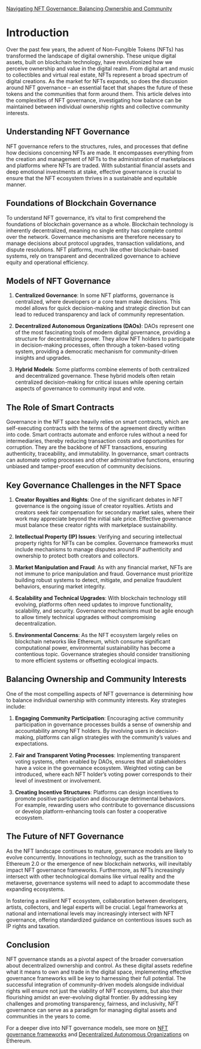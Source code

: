 [Navigating NFT Governance: Balancing Ownership and Community](https://example.com)

# Introduction

Over the past few years, the advent of Non-Fungible Tokens (NFTs) has transformed the landscape of digital ownership. These unique digital assets, built on blockchain technology, have revolutionized how we perceive ownership and value in the digital realm. From digital art and music to collectibles and virtual real estate, NFTs represent a broad spectrum of digital creations. As the market for NFTs expands, so does the discussion around NFT governance – an essential facet that shapes the future of these tokens and the communities that form around them. This article delves into the complexities of NFT governance, investigating how balance can be maintained between individual ownership rights and collective community interests.

## Understanding NFT Governance

NFT governance refers to the structures, rules, and processes that define how decisions concerning NFTs are made. It encompasses everything from the creation and management of NFTs to the administration of marketplaces and platforms where NFTs are traded. With substantial financial assets and deep emotional investments at stake, effective governance is crucial to ensure that the NFT ecosystem thrives in a sustainable and equitable manner.

## Foundations of Blockchain Governance

To understand NFT governance, it’s vital to first comprehend the foundations of blockchain governance as a whole. Blockchain technology is inherently decentralized, meaning no single entity has complete control over the network. Governance mechanisms are therefore necessary to manage decisions about protocol upgrades, transaction validations, and dispute resolutions. NFT platforms, much like other blockchain-based systems, rely on transparent and decentralized governance to achieve equity and operational efficiency.

## Models of NFT Governance

1. **Centralized Governance**: In some NFT platforms, governance is centralized, where developers or a core team make decisions. This model allows for quick decision-making and strategic direction but can lead to reduced transparency and lack of community representation.

2. **Decentralized Autonomous Organizations (DAOs)**: DAOs represent one of the most fascinating tools of modern digital governance, providing a structure for decentralizing power. They allow NFT holders to participate in decision-making processes, often through a token-based voting system, providing a democratic mechanism for community-driven insights and upgrades.

3. **Hybrid Models**: Some platforms combine elements of both centralized and decentralized governance. These hybrid models often retain centralized decision-making for critical issues while opening certain aspects of governance to community input and vote.

## The Role of Smart Contracts

Governance in the NFT space heavily relies on smart contracts, which are self-executing contracts with the terms of the agreement directly written into code. Smart contracts automate and enforce rules without a need for intermediaries, thereby reducing transaction costs and opportunities for corruption. They are the backbone of NFT transactions, ensuring authenticity, traceability, and immutability. In governance, smart contracts can automate voting processes and other administrative functions, ensuring unbiased and tamper-proof execution of community decisions.

## Key Governance Challenges in the NFT Space

1. **Creator Royalties and Rights**: One of the significant debates in NFT governance is the ongoing issue of creator royalties. Artists and creators seek fair compensation for secondary market sales, where their work may appreciate beyond the initial sale price. Effective governance must balance these creator rights with marketplace sustainability.

2. **Intellectual Property (IP) Issues**: Verifying and securing intellectual property rights for NFTs can be complex. Governance frameworks must include mechanisms to manage disputes around IP authenticity and ownership to protect both creators and collectors.

3. **Market Manipulation and Fraud**: As with any financial market, NFTs are not immune to price manipulation and fraud. Governance must prioritize building robust systems to detect, mitigate, and penalize fraudulent behaviors, ensuring market integrity.

4. **Scalability and Technical Upgrades**: With blockchain technology still evolving, platforms often need updates to improve functionality, scalability, and security. Governance mechanisms must be agile enough to allow timely technical upgrades without compromising decentralization.

5. **Environmental Concerns**: As the NFT ecosystem largely relies on blockchain networks like Ethereum, which consume significant computational power, environmental sustainability has become a contentious topic. Governance strategies should consider transitioning to more efficient systems or offsetting ecological impacts.

## Balancing Ownership and Community Interests

One of the most compelling aspects of NFT governance is determining how to balance individual ownership with community interests. Key strategies include:

1. **Engaging Community Participation**: Encouraging active community participation in governance processes builds a sense of ownership and accountability among NFT holders. By involving users in decision-making, platforms can align strategies with the community’s values and expectations.

2. **Fair and Transparent Voting Processes**: Implementing transparent voting systems, often enabled by DAOs, ensures that all stakeholders have a voice in the governance ecosystem. Weighted voting can be introduced, where each NFT holder’s voting power corresponds to their level of investment or involvement.

3. **Creating Incentive Structures**: Platforms can design incentives to promote positive participation and discourage detrimental behaviors. For example, rewarding users who contribute to governance discussions or develop platform-enhancing tools can foster a cooperative ecosystem.

## The Future of NFT Governance

As the NFT landscape continues to mature, governance models are likely to evolve concurrently. Innovations in technology, such as the transition to Ethereum 2.0 or the emergence of new blockchain networks, will inevitably impact NFT governance frameworks. Furthermore, as NFTs increasingly intersect with other technological domains like virtual reality and the metaverse, governance systems will need to adapt to accommodate these expanding ecosystems.

In fostering a resilient NFT ecosystem, collaboration between developers, artists, collectors, and legal experts will be crucial. Legal frameworks at national and international levels may increasingly intersect with NFT governance, offering standardized guidance on contentious issues such as IP rights and taxation.

## Conclusion

NFT governance stands as a pivotal aspect of the broader conversation about decentralized ownership and control. As these digital assets redefine what it means to own and trade in the digital space, implementing effective governance frameworks will be key to harnessing their full potential. The successful integration of community-driven models alongside individual rights will ensure not just the viability of NFT ecosystems, but also their flourishing amidst an ever-evolving digital frontier. By addressing key challenges and promoting transparency, fairness, and inclusivity, NFT governance can serve as a paradigm for managing digital assets and communities in the years to come.

For a deeper dive into NFT governance models, see more on [NFT governance frameworks](https://www.coindesk.com/learn/guide-to-nft-governance-models/) and [Decentralized Autonomous Organizations](https://ethereum.org/en/dao/) on Ethereum.